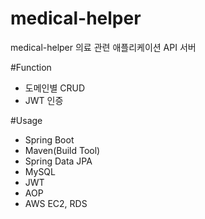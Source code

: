 # medical-helper
medical-helper 의료 관련 애플리케이션 API 서버


#Function
- 도메인별 CRUD
- JWT 인증

#Usage
- Spring Boot
- Maven(Build Tool)
- Spring Data JPA
- MySQL
- JWT
- AOP
- AWS EC2, RDS

